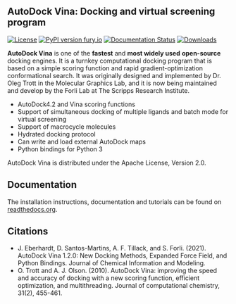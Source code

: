AutoDock Vina: Docking and virtual screening program
----------------------------------------------------

[![License](https://img.shields.io/badge/License-Apache%202.0-blue.svg)](https://opensource.org/licenses/Apache-2.0)
[![PyPI version fury.io](https://img.shields.io/badge/version-1.2.0-green.svg)](https://pypi.python.org/pypi/ansicolortags/)
[![Documentation Status](https://readthedocs.org/projects/autodock-vina/badge/?version=latest)](https://autodock-vina.readthedocs.io/en/latest/?badge=latest)
[![Downloads](https://static.pepy.tech/personalized-badge/vina?period=total&units=international_system&left_color=black&right_color=green&left_text=Downloads)](https://pepy.tech/project/vina)

**AutoDock Vina** is one of the **fastest** and **most widely used** **open-source** docking engines. It is a turnkey computational docking program that is based on a simple scoring function and rapid gradient-optimization conformational search. It was originally designed and implemented by Dr. Oleg Trott in the Molecular Graphics Lab, and it is now being maintained and develop by the Forli Lab at The Scripps Research Institute.

* AutoDock4.2 and Vina scoring functions
* Support of simultaneous docking of multiple ligands and batch mode for virtual screening
* Support of macrocycle molecules
* Hydrated docking protocol
* Can write and load external AutoDock maps
* Python bindings for Python 3

AutoDock Vina is distributed under the Apache License, Version 2.0.

## Documentation

The installation instructions, documentation and tutorials can be found on [readthedocs.org](https://autodock-vina.readthedocs.io/en/latest/).

## Citations
* J. Eberhardt, D. Santos-Martins, A. F. Tillack, and S. Forli. (2021). AutoDock Vina 1.2.0: New Docking Methods, Expanded Force Field, and Python Bindings. Journal of Chemical Information and Modeling. 
* O. Trott and A. J. Olson. (2010). AutoDock Vina: improving the speed and accuracy of docking with a new scoring function, efficient optimization, and multithreading. Journal of computational chemistry, 31(2), 455-461.
